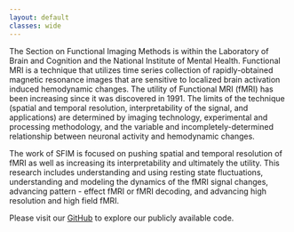 ```yaml
---
layout: default
classes: wide
---
```

<link rel="stylesheet" href="{{ '/assets/css/custom.css' | relative_url }}">

<div>

<p>The Section on Functional Imaging Methods is within the Laboratory of Brain and Cognition and the National Institute of Mental Health.
Functional MRI is a technique that utilizes time series collection of rapidly-obtained magnetic resonance images that are sensitive to localized brain activation induced hemodynamic changes. 
The utility of Functional MRI (fMRI) has been increasing since it was discovered in 1991. 
The limits of the technique (spatial and temporal resolution, interpretability of the signal, and applications) are determined by imaging technology, experimental and processing methodology, 
and the variable and incompletely-determined relationship between neuronal activity and hemodynamic changes.</p>

<p>The work of SFIM is focused on pushing spatial and temporal resolution of fMRI as well as increasing its interpretability and ultimately the utility.  This research includes understanding and using resting state fluctuations, understanding and modeling the dynamics of the fMRI signal changes, advancing pattern - effect fMRI or fMRI decoding, and advancing high resolution and high field fMRI. </p>

<p>Please visit our <a href="https://www.github.com/nimh-sfim">GitHub</a> to explore our publicly available code.</p>

</div>
